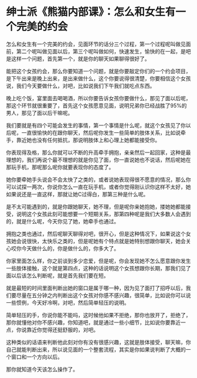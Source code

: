 # 绅士派《熊猫内部课》：怎么和女生有一个完美的约会

怎么和女生有一个完美的约会，见面环节的话分三个过程，第一个过程呢叫做见面前，第二个呢叫做见面以后，第三个呢叫做如何，快速发生，愉快的在一起，是吧是这样一个问题，首先第一个，就是你的聊天如果聊得很好了。

能把这个女孩约会，那么你要知道一个问题，就是你要敲定你们的一个约会项目，是下午出来是晚上出来，是出来做什么，这个你要说得很清楚，你要相信这个女孩说，我们今天要做什么，对吧，比如说我们下午我们就吃点东西。

晚上吃个饭，宴里面去喝喝酒，所以你要告诉女孩你要做什么，那见了面以后呢，那这个环节就很重要了，首先这个女孩愿意见面，说明兄弟你已经战胜了95%的男人，那见了面以后干嘛呢。

我们要就是有四个可能会发生的事情，第一个事情是什么呢，就这个女孩见了你以后呢，一直很愉快的在跟你聊天，然后呢你发生一些简单的肢体关系，比如说牵手，靠近她也没有任何抵抗，那说明肢体上和心理上她都能接受你。

你表现得及格，那么你就可以不断的升高牵手拥抱，亲亲然后一起回家，这种是最理想的，我们再说个最不理想的就是你见了面，你一直说她也不说话，然后呢她在那玩手机，那呢那么呢你就要表现你的态度了。

她你要牵她手头说会不会太快了之类的，或者说她表现得很不愿意的情况，那么你可以试探一两次，你说你怎么一直在玩手机，或者你觉得刚认识你这样不太好，她如果说还是一直这样，那就让她C过得白，那第三种是什么呢。

是不太可能遇到的，就是你跟她聊天，她不理，但是呢你亲她抱她，搂她她都能接受，说明这个女孩此刻可能想要一个短期关系，那第四种呢是我们大多数人会遇到的，就是什么呢，今天你见了她，她牵手也通过。

拥抱之类也通过，然后呢聊天聊得对吧，很开心，但是这种情况下，如果说这个女孩她会说很快，太快乐之类的，但是呢她有个特点就是她特别想跟你聊天，她会关心哎你今天做什么的，你是做什么的，你多大了。

你家里面怎么样，你之前谈到多少恋爱，但是呢，你会发现她不怎么愿意跟你发生一些肢体接触，这个就是第四点，这种的话说明这个女孩想跟你长期，那我们见了面以后该怎么判断呢，就是首先我们要在短。

就是最短的时间里面判断出她的窗口是属于哪一种，因为见了面打了招呼以后，我们要尽量在五分钟之内判断出这个女孩对你感不感兴趣，很简单，比如说你可以说一些惯例，今天好冷啊，对吧，然后简单轻压的说明。

简单轻压的手，你说你能不能吗，这时候他如果不拒绝，那你也放开了，拒绝了，那你就懂他对你不感兴趣，你知道吧，就是通过一些小细节，比如说你要靠近一点，你说靠近你觉得还挺舒服的，对吧。

这种类似的话语来判断他此刻对你有没有很感兴趣，这就是肢体接受，聊天嘛，你自己就能判断出来，所以说见面的一个整套流程，其实是你如果说判断了大概的一个窗口和一个方向以后。

那你就知道今天该怎么操作了。